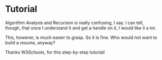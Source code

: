 # Tutorial
Algorithm Analysis and Recursion is really confusing, I say.
I can tell, though, that once I understand it and get a handle on it,
I would like it a lot.

This, however, is much easier to grasp. So it is fine.
Who would not want to build a resume, anyway?

Thanks W3Schools, for this step-by-step tutorial!